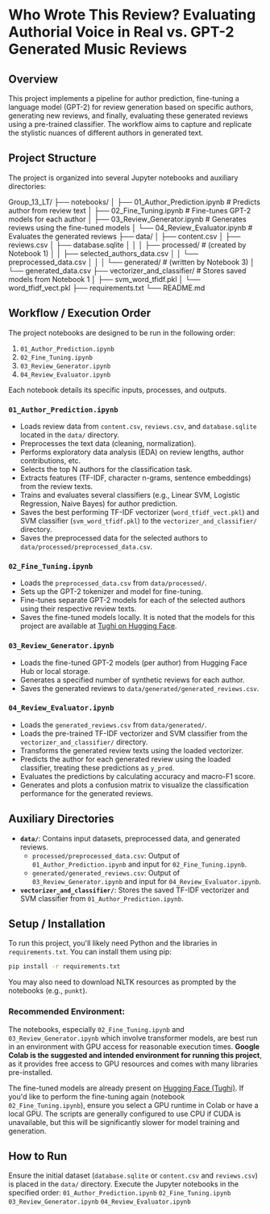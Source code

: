 # Who Wrote This Review? Evaluating Authorial Voice in Real vs. GPT-2 Generated Music Reviews

## Overview

This project implements a pipeline for author prediction, fine-tuning a language model (GPT-2) for review generation based on specific authors, generating new reviews, and finally, evaluating these generated reviews using a pre-trained classifier. The workflow aims to capture and replicate the stylistic nuances of different authors in generated text.

## Project Structure

The project is organized into several Jupyter notebooks and auxiliary directories:

Group_13_LT/
├── notebooks/
│   ├── 01_Author_Prediction.ipynb # Predicts author from review text
│   ├── 02_Fine_Tuning.ipynb       # Fine-tunes GPT-2 models for each author
│   ├── 03_Review_Generator.ipynb  # Generates reviews using the fine-tuned models
│   └── 04_Review_Evaluator.ipynb  # Evaluates the generated reviews
├── data/
│   ├── content.csv
│   ├── reviews.csv
│   ├── database.sqlite
│   │
│   ├── processed/                   # (created by Notebook 1)
│   │   ├── selected_authors_data.csv
│   │   └── preprocessed_data.csv
│   │
│   └── generated/                   # (written by Notebook 3)
│       └── generated_data.csv
├── vectorizer_and_classifier/ # Stores saved models from Notebook 1
│   ├── svm_word_tfidf.pkl
│   └── word_tfidf_vect.pkl
├── requirements.txt
└── README.md

## Workflow / Execution Order

The project notebooks are designed to be run in the following order:

1.  `01_Author_Prediction.ipynb`
2.  `02_Fine_Tuning.ipynb`
3.  `03_Review_Generator.ipynb`
4.  `04_Review_Evaluator.ipynb`

Each notebook details its specific inputs, processes, and outputs.

### `01_Author_Prediction.ipynb`
* Loads review data from `content.csv`, `reviews.csv`, and `database.sqlite` located in the `data/` directory.
* Preprocesses the text data (cleaning, normalization).
* Performs exploratory data analysis (EDA) on review lengths, author contributions, etc.
* Selects the top N authors for the classification task.
* Extracts features (TF-IDF, character n-grams, sentence embeddings) from the review texts.
* Trains and evaluates several classifiers (e.g., Linear SVM, Logistic Regression, Naive Bayes) for author prediction.
* Saves the best performing TF-IDF vectorizer (`word_tfidf_vect.pkl`) and SVM classifier (`svm_word_tfidf.pkl`) to the `vectorizer_and_classifier/` directory.
* Saves the preprocessed data for the selected authors to `data/processed/preprocessed_data.csv`.

### `02_Fine_Tuning.ipynb`
* Loads the `preprocessed_data.csv` from `data/processed/`.
* Sets up the GPT-2 tokenizer and model for fine-tuning.
* Fine-tunes separate GPT-2 models for each of the selected authors using their respective review texts.
* Saves the fine-tuned models locally. It is noted that the models for this project are available at [Tughi on Hugging Face](https://www.google.com/url?sa=E&source=gmail&q=https://huggingface.co/Tughi).

### `03_Review_Generator.ipynb`
* Loads the fine-tuned GPT-2 models (per author) from Hugging Face Hub or local storage.
* Generates a specified number of synthetic reviews for each author.
* Saves the generated reviews to `data/generated/generated_reviews.csv`.

### `04_Review_Evaluator.ipynb`
* Loads the `generated_reviews.csv` from `data/generated/`.
* Loads the pre-trained TF-IDF vectorizer and SVM classifier from the `vectorizer_and_classifier/` directory.
* Transforms the generated review texts using the loaded vectorizer.
* Predicts the author for each generated review using the loaded classifier, treating these predictions as `y_pred`.
* Evaluates the predictions by calculating accuracy and macro-F1 score.
* Generates and plots a confusion matrix to visualize the classification performance for the generated reviews.

## Auxiliary Directories

* **`data/`**: Contains input datasets, preprocessed data, and generated reviews.
    * `processed/preprocessed_data.csv`: Output of `01_Author_Prediction.ipynb` and input for `02_Fine_Tuning.ipynb`.
    * `generated/generated_reviews.csv`: Output of `03_Review_Generator.ipynb` and input for `04_Review_Evaluator.ipynb`.
* **`vectorizer_and_classifier/`**: Stores the saved TF-IDF vectorizer and SVM classifier from `01_Author_Prediction.ipynb`.

## Setup / Installation

To run this project, you'll likely need Python and the libraries in `requirements.txt`. You can install them using pip:

```bash
pip install -r requirements.txt
```
You may also need to download NLTK resources as prompted by the notebooks (e.g., `punkt`).

### Recommended Environment:

The notebooks, especially `02_Fine_Tuning.ipynb` and `03_Review_Generator.ipynb` which involve transformer models, are best run in an environment with GPU access for reasonable execution times. **Google Colab is the suggested and intended environment for running this project**, as it provides free access to GPU resources and comes with many libraries pre-installed.

The fine-tuned models are already present on [Hugging Face (Tughi)](https://huggingface.co/Tughi). If you'd like to perform the fine-tuning again (notebook `02_Fine_Tuning.ipynb`), ensure you select a GPU runtime in Colab or have a local GPU. The scripts are generally configured to use CPU if CUDA is unavailable, but this will be significantly slower for model training and generation.

## How to Run
Ensure the initial dataset (`database.sqlite` or `content.csv` and `reviews.csv`) is placed in the `data/` directory.
Execute the Jupyter notebooks in the specified order:
`01_Author_Prediction.ipynb`
`02_Fine_Tuning.ipynb`
`03_Review_Generator.ipynb`
`04_Review_Evaluator.ipynb`
<!-- end list -->